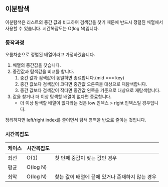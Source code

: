 ## 이분탐색

이분탐색은 리스트의 중간 값과 비교하여 검색값을 찾기 때문에 반드시 정렬된 배열에서 사용할 수 있습니다. 시간복잡도는 O(log N)입니다.

### 동작과정

오름차순으로 정렬된 배열이라고 가정하겠습니다.

1. 배열의 중간값을 찾습니다.
2. 중간값과 탐색값을 비교를 합니다.
   1. 중간 값과 검색값이 동일하면 종료합니다.(mid === key)
   2. 중간 값보다 검색값이 크다면 중간값 오른쪽을 대상으로 재탐색합니다.
   3. 중간 값보다 검색값이 작다면 중간값 왼쪽을 기준으로 대상으로 재탐색합니다.
3. 값을 찾거나 더 이상 탐색할 배열이 없다면 종료합니다.
   - 더 이상 탐색할 배열이 없다라는 것은 low 인덱스 > right 인덱스일 경우입니다.

정리하자면 left/right index를 줄이면서 탐색 영역을 반으로 줄이는 것입니다.

### 시간복잡도

| 케이스 | 시간복잡도 |                                                 |
| ------ | ---------- | ----------------------------------------------- |
| 최선   | O(1)       | 첫 번째 중값이 찾는 값인 경우                   |
| 평균   | O(log N)   |                                                 |
| 최악   | O(log N)   | 찾는 값이 배열에 끝에 있거나 존재하지 않는 경우 |
